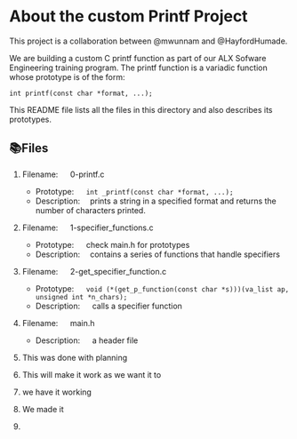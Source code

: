 <h1>About the custom Printf Project</h1>

This project is a collaboration between @mwunnam and @HayfordHumade.

We are building a custom C printf function as part of our ALX Sofware Engineering training program.
The printf function is a variadic function whose prototype is of the form:

	int printf(const char *format, ...);

This README file lists all the files in this directory and also describes its prototypes.

<h2>📚Files</h2>

1. Filename:	&emsp; 0-printf.c
   - Prototype:	&emsp; `int _printf(const char *format, ...);`
   - Description:&emsp; prints a string in a specified format and returns the number of characters printed.
 
2. Filename:	&emsp; 1-specifier_functions.c
   - Prototype:	&emsp; check main.h for prototypes
   - Description:&emsp; contains a series of functions that handle specifiers

3. Filename:	&emsp; 2-get_specifier_function.c
   - Prototype: &emsp; `void (*(get_p_function(const char *s)))(va_list ap, unsigned int *n_chars);`
   - Description: &emsp; calls a specifier function

4. Filename: &emsp; main.h
   - Description: &emsp; a header file
5. This was done with planning

6. This will make it work as  we want it to 

7. we have it working 
8. We made it

9.
